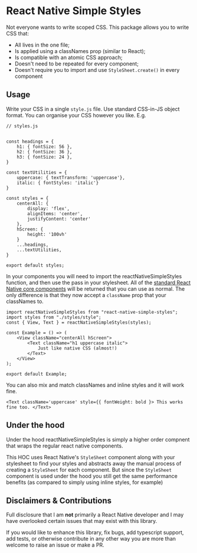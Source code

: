 # React Native Simple Styles

Not everyone wants to write scoped CSS. This package allows you to write CSS that:

-   All lives in the one file;
-   Is applied using a classNames prop (similar to React);
-   Is compatible with an atomic CSS approach;
-   Doesn't need to be repeated for every component;
-   Doesn't require you to import and use `StyleSheet.create()` in every component

## Usage

Write your CSS in a single `style.js` file. Use standard CSS-in-JS object format. You can organise your CSS however you like. E.g.

```
// styles.js


const headings = {
	h1: { fontSize: 56 },
	h2: { fontSize: 36 },
	h3: { fontSize: 24 },
}

const textUtilities = {
	uppercase: { textTransform: 'uppercase'},
	italic: { fontStyles: 'italic'}
}

const styles = {
	centerAll: {
		display: 'flex',
		alignItems: 'center',
		justifyContent: 'center'
	},
	hScreen: {
		height: '100vh'
	}
	...headings,
	...textUtilities,
}

export default styles;
```

In your components you will need to import the reactNativeSimpleStyles function, and then use the pass in your stylesheet. All of the [standard React Native core components](https://reactnative.dev/docs/components-and-apis) will be returned that you can use as normal. The only difference is that they now accept a `className` prop that your classNames to.

```
import reactNativeSimpleStyles from "react-native-simple-styles";
import styles from "./styles/style";
const { View, Text } = reactNativeSimpleStyles(styles);

const Example = () => (
	<View className="centerAll hScreen">
		<Text className="h1 uppercase italic">
			Just like native CSS (almost!)
		</Text>
	</View>
);

export default Example;
```

You can also mix and match classNames and inline styles and it will work fine.

```
<Text className='uppercase' style={{ fontWeight: bold }> This works fine too. </Text>
```

## Under the hood

Under the hood reactNativeSimpleStyles is simply a higher order compnent that wraps the regular react native components.

This HOC uses React Native's `StyleSheet` component along with your stylesheet to find your styles and abstracts away the manual process of creating a `StyleSheet` for each component. But since the `StyleSheet` component is used under the hood you still get the same performance benefits (as compared to simply using inline styles, for example)

## Disclaimers & Contributions

Full disclosure that I am **not** primarily a React Native developer and I may have overlooked certain issues that may exist with this library.

If you would like to enhance this library, fix bugs, add typescript support, add tests, or otherwise contribute in any other way you are more than welcome to raise an issue or make a PR.
